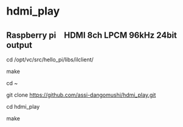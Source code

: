 # hdmi_play

## Raspberry pi　HDMI 8ch LPCM 96kHz 24bit output



cd /opt/vc/src/hello_pi/libs/ilclient/

make

cd ~

git clone https://github.com/assi-dangomushi/hdmi_play.git

cd hdmi_play

make
